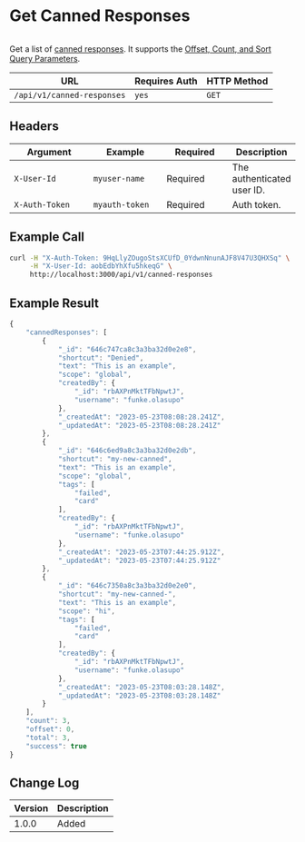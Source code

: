 # Get Canned Responses

<figure><img src="../../../../../../../.gitbook/assets/enterprise.jpg" alt=""><figcaption></figcaption></figure>

Get a list of [canned responses](https://docs.rocket.chat/use-rocket.chat/omnichannel/canned-responses). It supports the [Offset, Count, and Sort Query Parameters](../../../other-important-endpoints/offset-and-count-and-sort-info.md).

| URL                        | Requires Auth | HTTP Method |
| -------------------------- | ------------- | ----------- |
| `/api/v1/canned-responses` | `yes`         | `GET`       |

## Headers

<table><thead><tr><th width="179">Argument</th><th width="169">Example</th><th width="136">Required</th><th>Description</th></tr></thead><tbody><tr><td><code>X-User-Id</code></td><td><code>myuser-name</code></td><td>Required</td><td>The authenticated  user ID.</td></tr><tr><td><code>X-Auth-Token</code></td><td><code>myauth-token</code></td><td>Required</td><td>Auth token.</td></tr></tbody></table>



## Example Call

```bash
curl -H "X-Auth-Token: 9HqLlyZOugoStsXCUfD_0YdwnNnunAJF8V47U3QHXSq" \
     -H "X-User-Id: aobEdbYhXfu5hkeqG" \
     http://localhost:3000/api/v1/canned-responses
```

## Example Result

```javascript
{
    "cannedResponses": [
        {
            "_id": "646c747ca8c3a3ba32d0e2e8",
            "shortcut": "Denied",
            "text": "This is an example",
            "scope": "global",
            "createdBy": {
                "_id": "rbAXPnMktTFbNpwtJ",
                "username": "funke.olasupo"
            },
            "_createdAt": "2023-05-23T08:08:28.241Z",
            "_updatedAt": "2023-05-23T08:08:28.241Z"
        },
        {
            "_id": "646c6ed9a8c3a3ba32d0e2db",
            "shortcut": "my-new-canned",
            "text": "This is an example",
            "scope": "global",
            "tags": [
                "failed",
                "card"
            ],
            "createdBy": {
                "_id": "rbAXPnMktTFbNpwtJ",
                "username": "funke.olasupo"
            },
            "_createdAt": "2023-05-23T07:44:25.912Z",
            "_updatedAt": "2023-05-23T07:44:25.912Z"
        },
        {
            "_id": "646c7350a8c3a3ba32d0e2e0",
            "shortcut": "my-new-canned-",
            "text": "This is an example",
            "scope": "hi",
            "tags": [
                "failed",
                "card"
            ],
            "createdBy": {
                "_id": "rbAXPnMktTFbNpwtJ",
                "username": "funke.olasupo"
            },
            "_createdAt": "2023-05-23T08:03:28.148Z",
            "_updatedAt": "2023-05-23T08:03:28.148Z"
        }
    ],
    "count": 3,
    "offset": 0,
    "total": 3,
    "success": true
}
```

## Change Log

| Version | Description |
| ------- | ----------- |
| 1.0.0   | Added       |
